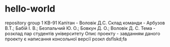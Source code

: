 # hello-world
repository group 1 KB-91
Капітан - Воловік Д.С.
Склад команди - Арбузов В.Т.; Бабій І. В.; Безпальчий Ю. О.; Бовкун Д. О.; Воловік Д. С.
Тема - розклад пар студентів університету
Опис проекту - завданням даного проекту є написання консольної версії розкл
dsflskd;fa
